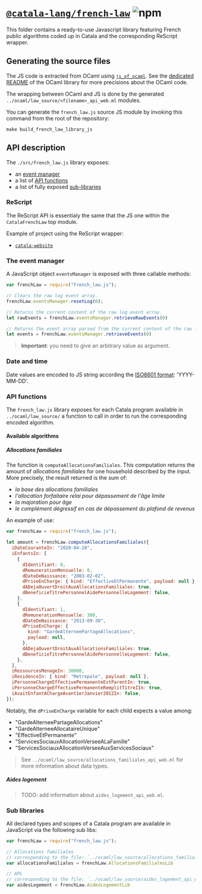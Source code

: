 # [`@catala-lang/french-law`](https://www.npmjs.com/package/@catala-lang/french-law?activeTab=readme) ![npm][npm]

This folder contains a ready-to-use Javascript library featuring French public
algorithms coded up in Catala and the corresponding ReScript wrapper.

## Generating the source files

The JS code is extracted from OCaml using
[`js_of_ocaml`](https://ocsigen.org/js_of_ocaml/). See the
[dedicated README](../ocaml/README.md) of the OCaml library for more precisions
about the OCaml code.

The wrapping between OCaml and JS is done by the generated
`../ocaml/law_source/<filename>_api_web.ml` modules.

You can generate the `french_law.js` source JS module by invoking this command
from the root of the repository:

```
make build_french_law_library_js
```

## API description

The `./src/french_law.js` library exposes:

- an [event manager](#the-event-manager)
- a list of [API functions](#api-functions)
- a list of fully exposed [sub-libraries](#sub-libraries)

### ReScript

The ReScript API is essentialy the same that the JS one within the
`CatalaFrenchLaw` top module.

Example of project using the ReScript wrapper:

* [`catala-website`](https://github.com/CatalaLang/catala-website)

### The event manager

A JavaScript object `eventsManager` is exposed with three callable methods:

```javascript
var frenchLaw = require("french_law.js");

// Clears the raw log event array.
frenchLaw.eventsManager.resetLog(0);

// Returns the current content of the raw log event array.
let rawEvents = frenchLaw.eventsManager.retrieveRawEvents(0)

// Returns the event array parsed from the current content of the raw log event array.
let events = frenchLaw.eventsManager.retrieveEvents(0)
```

> **Important**: you need to give an arbitrary value as argument.

### Date and time

Date values are encoded to JS string according the [ISO8601
format](https://www.iso.org/iso-8601-date-and-time-format.html): 'YYYY-MM-DD'.

### API functions

The `french_law.js` library exposes for each Catala program available in
`../ocaml/law_source/` a function to call in order to run the corresponding
encoded algorithm.

#### Available algorithms

##### Allocations familiales

The function is `computeAllocationsFamiliales`. This computation
returns the amount of _allocations familiales_ for one household described
by the input. More precisely, the result returned is the sum of:

- _la base des allocations familiales_
- _l'allocation forfaitaire relai pour dépassement de l'âge limite_
- _la majoration pour âge_
- _le complément dégressif en cas de dépassement du plafond de revenus_

An example of use:

```javascript
var frenchLaw = require("french_law.js");

let amount = frenchLaw.computeAllocationsFamiliales({
  iDateCouranteIn: "2020-04-20",
  iEnfantsIn: [
    {
      dIdentifiant: 0,
      dRemunerationMensuelle: 0,
      dDateDeNaissance: "2003-02-02",
      dPriseEnCharge: { kind: "EffectiveEtPermanente", payload: null },
      dADejaOuvertDroitAuxAllocationsFamiliales: true,
      dBeneficieTitrePersonnelAidePersonnelleLogement: false,
    },
    {
      dIdentifiant: 1,
      dRemunerationMensuelle: 300,
      dDateDeNaissance: "2013-09-30",
      dPriseEnCharge: {
        kind: "GardeAlterneePartageAllocations",
        payload: null,
      },
      dADejaOuvertDroitAuxAllocationsFamiliales: true,
      dBeneficieTitrePersonnelAidePersonnelleLogement: false,
    },
  ],
  iRessourcesMenageIn: 30000,
  iResidenceIn: { kind: "Metropole", payload: null },
  iPersonneChargeEffectivePermanenteEstParentIn: true,
  iPersonneChargeEffectivePermanenteRemplitTitreIIn: true,
  iAvaitEnfantAChargeAvant1erJanvier2012In: false,
});
```

Notably, the `dPriseEnCharge` variable for each child expects a value among:
- "GardeAlterneePartageAllocations"
- "GardeAlterneeAllocataireUnique"
- "EffectiveEtPermanente"
- "ServicesSociauxAllocationVerseeALaFamille"
- "ServicesSociauxAllocationVerseeAuxServicesSociaux"

> See `../ocaml/law_source/allocations_familiales_api_web.ml` for more
> information about data types.

##### Aides logement

> TODO: add information about `aides_logement_api_web.ml`.

### Sub libraries

All declared types and scopes of a Catala program are available in JavaScript
via the following sub libs:

```javascript
var frenchLaw = require("french_law.js");

// Allocations familiales
// corresponding to the file: `../ocaml/law_source/allocations_familiales_api_web.ml
var allocationsFamiliales = frenchLaw.AllocationsFamilialesLib

// APL
// corresponding to the file: `../ocaml/law_source/aides_logement_api_web.ml
var aidesLogement = frenchLaw.AidesLogementLib
```


[npm]: https://img.shields.io/npm/v/@catala-lang/french-law
